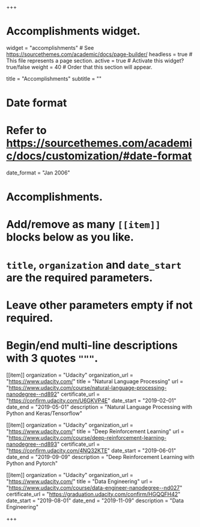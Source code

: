 +++
# Accomplishments widget.
widget = "accomplishments"  # See https://sourcethemes.com/academic/docs/page-builder/
headless = true  # This file represents a page section.
active = true  # Activate this widget? true/false
weight = 40  # Order that this section will appear.

title = "Accomplish&shy;ments"
subtitle = ""

# Date format
#   Refer to https://sourcethemes.com/academic/docs/customization/#date-format
date_format = "Jan 2006"

# Accomplishments.
#   Add/remove as many `[[item]]` blocks below as you like.
#   `title`, `organization` and `date_start` are the required parameters.
#   Leave other parameters empty if not required.
#   Begin/end multi-line descriptions with 3 quotes `"""`.

[[item]]
  organization = "Udacity"
  organization_url = "https://www.udacity.com/"
  title = "Natural Language Processing"
  url = "https://www.udacity.com/course/natural-language-processing-nanodegree--nd892"
  certificate_url = "https://confirm.udacity.com/U6GKVP4E"
  date_start = "2019-02-01"
  date_end = "2019-05-01"
  description = "Natural Language Processing with Python and Keras/Tensorflow"

[[item]]
  organization = "Udacity"
  organization_url = "https://www.udacity.com/"
  title = "Deep Reinforcement Learning"
  url = "https://www.udacity.com/course/deep-reinforcement-learning-nanodegree--nd893"
  certificate_url = "https://confirm.udacity.com/4NQ32KTE"
  date_start = "2019-06-01"
  date_end = "2019-09-09"
  description = "Deep Reinforcement Learning with Python and Pytorch"

[[item]]
  organization = "Udacity"
  organization_url = "https://www.udacity.com/"
  title = "Data Engineering"
  url = "https://www.udacity.com/course/data-engineer-nanodegree--nd027"
  certificate_url = "https://graduation.udacity.com/confirm/HGQQFH42"
  date_start = "2019-08-01"
  date_end = "2019-11-09"
  description = "Data Engineering"

+++

